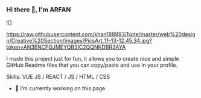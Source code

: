 ### Hi there 👋, I'm ARFAN
![]

https://raw.githubusercontent.com/khan188993/Note/master/web%20design/Creative%20Section/images/PicsArt_11-13-12.45.34.jpg?token=AN3ENCFQJMEYQB3IC2QQNKDBR3AYA

I made this project just for fun, it allows you to create nice and simple GitHub Readme files that you can copy/paste and use in your profile.

Skills: VUE JS / REACT / JS / HTML / CSS

- 🔭 I’m currently working on this page. 

